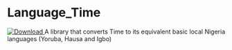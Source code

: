 # Language_Time
[ ![Download](https://api.bintray.com/packages/adetuyitolu/maven/crev-NgTime/images/download.svg) ](https://bintray.com/adetuyitolu/maven/crev-NgTime/_latestVersion)
A library that converts Time to its equivalent basic local Nigeria languages (Yoruba, Hausa and Igbo)
